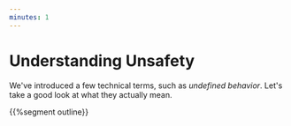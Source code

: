 ```yaml
---
minutes: 1
---
```


# Understanding Unsafety

We've introduced a few technical terms, such as _undefined behavior_. Let's take
a good look at what they actually mean.

{{%segment outline}}
